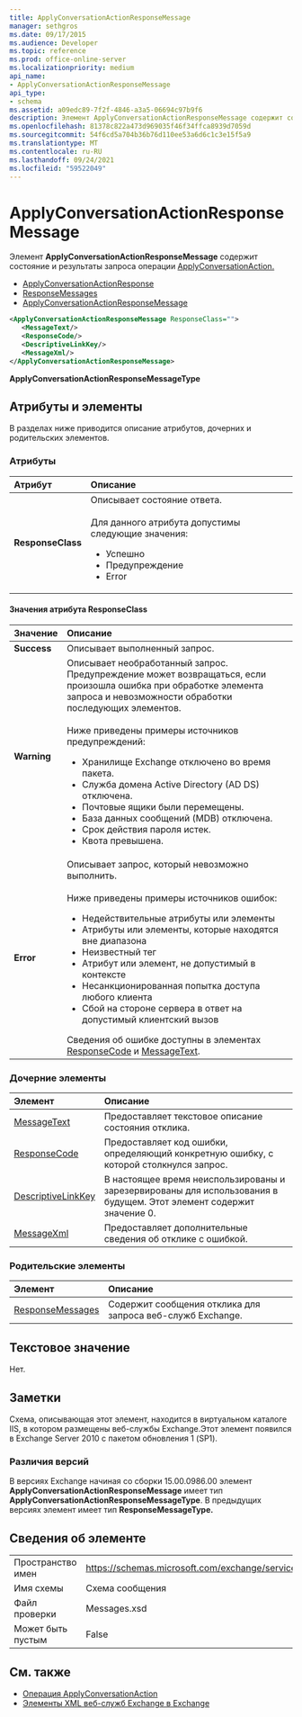 ```yaml
---
title: ApplyConversationActionResponseMessage
manager: sethgros
ms.date: 09/17/2015
ms.audience: Developer
ms.topic: reference
ms.prod: office-online-server
ms.localizationpriority: medium
api_name:
- ApplyConversationActionResponseMessage
api_type:
- schema
ms.assetid: a09edc89-7f2f-4846-a3a5-06694c97b9f6
description: Элемент ApplyConversationActionResponseMessage содержит состояние и результаты запроса операции ApplyConversationAction.
ms.openlocfilehash: 81378c822a473d969035f46f34ffca8939d7059d
ms.sourcegitcommit: 54f6cd5a704b36b76d110ee53a6d6c1c3e15f5a9
ms.translationtype: MT
ms.contentlocale: ru-RU
ms.lasthandoff: 09/24/2021
ms.locfileid: "59522049"
---
```

# <a name="applyconversationactionresponsemessage"></a>ApplyConversationActionResponseMessage

Элемент **ApplyConversationActionResponseMessage** содержит состояние и результаты запроса операции [ApplyConversationAction.](applyconversationaction-operation.md)  
  
- [ApplyConversationActionResponse](applyconversationactionresponse.md)
- [ResponseMessages](responsemessages.md)
- [ApplyConversationActionResponseMessage](applyconversationactionresponsemessage.md)
  
```XML
<ApplyConversationActionResponseMessage ResponseClass="">
   <MessageText/>
   <ResponseCode/>
   <DescriptiveLinkKey/>
   <MessageXml/>
</ApplyConversationActionResponseMessage>
```

 **ApplyConversationActionResponseMessageType**
## <a name="attributes-and-elements"></a>Атрибуты и элементы

В разделах ниже приводится описание атрибутов, дочерних и родительских элементов.
  
### <a name="attributes"></a>Атрибуты

|**Атрибут**|**Описание**|
|:-----|:-----|
|**ResponseClass** <br/> | Описывает состояние ответа.<br/><br/>Для данного атрибута допустимы следующие значения:<ul><li>Успешно</li><li>Предупреждение</li><li>Error</li></ul> |
   
#### <a name="responseclass-attribute-values"></a>Значения атрибута ResponseClass

|**Значение**|**Описание**|
|:-----|:-----|
|**Success** <br/> |Описывает выполненный запрос.  <br/> |
|**Warning** <br/> | Описывает необработанный запрос. Предупреждение может возвращаться, если произошла ошибка при обработке элемента запроса и невозможности обработки последующих элементов.<br/><br/>Ниже приведены примеры источников предупреждений:<ul><li>Хранилище Exchange отключено во время пакета.</li><li>Служба домена Active Directory (AD DS) отключена.</li><li>Почтовые ящики были перемещены.</li><li>База данных сообщений (MDB) отключена.</li><li>Срок действия пароля истек.</li><li>Квота превышена.</li></ul> |
|**Error** <br/> | Описывает запрос, который невозможно выполнить.<br/><br/>Ниже приведены примеры источников ошибок:  <ul><li>Недействительные атрибуты или элементы</li><li>Атрибуты или элементы, которые находятся вне диапазона</li><li>Неизвестный тег  </li><li>Атрибут или элемент, не допустимый в контексте</li><li>Несанкционированная попытка доступа любого клиента</li><li>Сбой на стороне сервера в ответ на допустимый клиентский вызов</li></ul>Сведения об ошибке доступны в элементах [ResponseCode](responsecode.md) и [MessageText](messagetext.md).  <br/> |
   
### <a name="child-elements"></a>Дочерние элементы

|**Элемент**|**Описание**|
|:-----|:-----|
|[MessageText](messagetext.md) <br/> |Предоставляет текстовое описание состояния отклика.  <br/> |
|[ResponseCode](responsecode.md) <br/> |Предоставляет код ошибки, определяющий конкретную ошибку, с которой столкнулся запрос.  <br/> |
|[DescriptiveLinkKey](descriptivelinkkey.md) <br/> |В настоящее время неиспользированы и зарезервированы для использования в будущем. Этот элемент содержит значение 0.  <br/> |
|[MessageXml](messagexml.md) <br/> |Предоставляет дополнительные сведения об отклике с ошибкой.  <br/> |
   
### <a name="parent-elements"></a>Родительские элементы

|**Элемент**|**Описание**|
|:-----|:-----|
|[ResponseMessages](responsemessages.md) <br/> |Содержит сообщения отклика для запроса веб-служб Exchange.  <br/> |
   
## <a name="text-value"></a>Текстовое значение

Нет.
  
## <a name="remarks"></a>Заметки

Схема, описывающая этот элемент, находится в виртуальном каталоге IIS, в котором размещены веб-службы Exchange.Этот элемент появился в Exchange Server 2010 с пакетом обновления 1 (SP1).
  
### <a name="version-differences"></a>Различия версий

В версиях Exchange начиная со сборки 15.00.0986.00 элемент **ApplyConversationActionResponseMessage** имеет тип **ApplyConversationActionResponseMessageType**. В предыдущих версиях элемент имеет тип **ResponseMessageType.**
  
## <a name="element-information"></a>Сведения об элементе

|||
|:-----|:-----|
|Пространство имен  <br/> |https://schemas.microsoft.com/exchange/services/2006/messages  <br/> |
|Имя схемы  <br/> |Схема сообщения  <br/> |
|Файл проверки  <br/> |Messages.xsd  <br/> |
|Может быть пустым  <br/> |False  <br/> |
   
## <a name="see-also"></a>См. также

- [Операция ApplyConversationAction](applyconversationaction-operation.md)
- [Элементы XML веб-служб Exchange в Exchange](ews-xml-elements-in-exchange.md)

